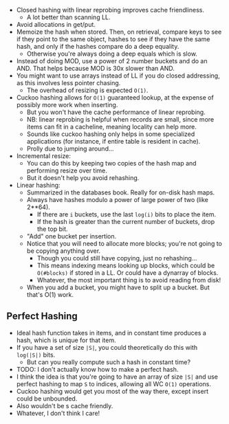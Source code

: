 * Closed hashing with linear reprobing improves cache friendliness.
    * A lot better than scanning LL.
* Avoid allocations in get/put.
* Memoize the hash when stored. Then, on retrieval, compare keys to
  see if they point to the same object, hashes to see if they have the
  same hash, and only if the hashes compare do a deep equality.
    * Otherwise you're always doing a deep equals which is slow.
* Instead of doing MOD, use a power of 2 number buckets and do an
  AND. That helps because MOD is 30x slower than AND.
* You might want to use arrays instead of LL if you do closed
  addressing, as this involves less pointer chasing.
    * The overhead of resizing is expected `O(1)`.
* Cuckoo hashing allows for `O(1)` guaranteed lookup, at the expense
  of possibly more work when inserting.
    * But you won't have the cache performance of linear reprobing.
    * NB: linear reprobing is helpful when records are small, since
      more items can fit in a cacheline, meaning locality can help
      more.
    * Sounds like cuckoo hashing only helps in some specialized
      applications (for instance, if entire table is resident in
      cache).
    * Prolly due to jumping around...
* Incremental resize:
    * You can do this by keeping two copies of the hash map and
      performing resize over time.
    * But it doesn't help you avoid rehashing.
* Linear hashing:
    * Summarized in the databases book. Really for on-disk hash maps.
    * Always have hashes modulo a power of large power of two (like
      2**64).
        * If there are `i` buckets, use the last `log(i)` bits to
          place the item.
        * If the hash is greater than the current number of buckets,
          drop the top bit.
    * "Add" one bucket per insertion.
    * Notice that you will need to allocate more blocks; you're not
      going to be copying anything over.
        * Though you could still have copying, just no rehashing...
        * This means indexing means looking up blocks, which could be
          `O(#blocks)` if stored in a LL. Or could have a dynarray of
          blocks.
        * Whatever, the most important thing is to avoid reading from
          disk!
    * When you add a bucket, you might have to split up a bucket. But
      that's O(1) work.

## Perfect Hashing

* Ideal hash function takes in items, and in constant time produces a
  hash, which is unique for that item.
* If you have a set of size `|S|`, you could theoretically do this
  with `log(|S|)` bits.
    * But can you really compute such a hash in constant time?
* TODO: I don't actually know how to make a perfect hash.
* I think the idea is that you're going to have an array of size `|S|`
  and use perfect hashing to map `S` to indices, allowing all WC
  `O(1)` operations.
* Cuckoo hashing would get you most of the way there, except insert
  could be unbounded.
* Also wouldn't be s cache friendly.
* Whatever, I don't think I care!
